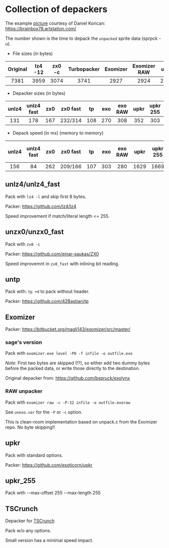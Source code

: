 # Collection of depackers

The example [picture](bmp/startrek_voyager.bmp) courtesy of Daniel Korican:
https://brainbox78.artstation.com/

The number shown is the time to depack the `unpacked` sprite data (sprpck -u).

* File sizes (in bytes)

| Original | lz4 -12 | zx0 -c | Turbopacker | Exomizer | Exomizer RAW | upkr | upkr 255 | TSCrunch
| :-:      | :-:     | :-:    | :-:         | :-:      | :-:          | :-:  | :-:  | :-: |
| 7381     | 3959    | 3074   | 3741        | 2927     | 2924         | 2778 | 2803 | 3534

* Depacker sizes (in bytes)

| unlz4 | unlz4 fast | zx0 | zx0 fast | tp  | exo | exo RAW | upkr | upkr 255 | TSCrunch | TSC small
| :-:   | :-:        | :-: | :-:      | :-: | :-: | :-:     | :-:  | :-:  | :-: | :-: |
| 131   | 178        | 167 | 232/314  | 108 | 270 | 308     | 352  | 303 | 169 | 146 |

* Depack speed (in ms) (memory to memory)

| unlz4 | unlz4 fast | zx0 | zx0 fast | tp  | exo | exo RAW | upkr |upkr 255 | TSCrunch | TSC - small| memcpy |
| :-:   | :-:        | :-: | :-:      | :-: | :-: | :-:     | :-: | :-: | :-: | :-: |:-: |
| 156   | 84         | 262 | 209/166  | 107 | 303 | 280     |1629 | 1669  | 60 | 64  | 53  |

## unlz4/unlz4_fast

Pack with `lz4 -l` and skip first 8 bytes.

Packer: https://github.com/lz4/lz4

Speed improvement if match/literal length <= 255.

## unzx0/unzx0_fast

Pack with `zx0 -c`

Packer: https://github.com/einar-saukas/ZX0

Speed improvemnt in `zx0_fast` with inlining bit reading.

## untp

Pack with: `tp +d` to pack without header.

Packer: https://github.com/42Bastian/tp

## Exomizer

Packer: https://bitbucket.org/magli143/exomizer/src/master/

### sage's version

Pack with `exomizer.exe level -P0 -f infile -o outfile.exo`

*Note*: First two bytes are skipped (!?), so either add two dummy bytes before the packed data, or write those directly to the destination.

Original depacker from: https://github.com/bspruck/exolynx

### RAW unpacker

Pack with `exomizer raw -c -P-32 infile -o outfile.exoraw`

See `unexo.var` for the `-P` or `-c` option.

This is clean-room implementation based on unpack.c from the Exomizer repo. No byte skipping!!

## upkr

Pack with standard options.

Packer: https://github.com/exoticorn/upkr

## upkr_255

Pack with --max-offset 255 --max-length 255

## TSCrunch

Depacker for [TSCrunch](https://github.com/tonysavon/TSCrunch)

Pack w/o any options.

Small version has a minimal speed impact.